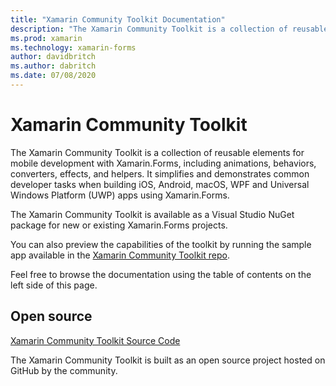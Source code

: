 ```yaml
---
title: "Xamarin Community Toolkit Documentation"
description: "The Xamarin Community Toolkit is a collection of reusable elements for mobile development with Xamarin.Forms, including animations, behaviors, converters, effects, and helpers."
ms.prod: xamarin
ms.technology: xamarin-forms
author: davidbritch
ms.author: dabritch
ms.date: 07/08/2020
---
```


# Xamarin Community Toolkit

The Xamarin Community Toolkit is a collection of reusable elements for mobile development with Xamarin.Forms, including animations, behaviors, converters, effects, and helpers. It simplifies and demonstrates common developer tasks when building iOS, Android, macOS, WPF and Universal Windows Platform (UWP) apps using Xamarin.Forms.

The Xamarin Community Toolkit is available as a Visual Studio NuGet package for new or existing Xamarin.Forms projects.

You can also preview the capabilities of the toolkit by running the sample app available in the [Xamarin Community Toolkit repo](https://github.com/xamarin/XamarinCommunityToolkit).

Feel free to browse the documentation using the table of contents on the left side of this page.

## Open source

[Xamarin Community Toolkit Source Code](https://github.com/xamarin/XamarinCommunityToolkit)

The Xamarin Community Toolkit is built as an open source project hosted on GitHub by the community.

<!--
## [Get started with Xamarin.CommunityToolkit](get-started.md)

Follow the [Getting started guide](get-started.md) to install the **Xamarin.CommunityToolkit** NuGet package into your existing or new Xamarin.Forms, Android, iOS, or UWP projects.

## Feature guides

Follow the guides to integrate these Xamarin.CommunityToolkit features into your applications:

* [Behaviors](behaviors.md) – *Add description*.
* [Converters](converters.md) - *Add description*.
* [Effects](effects.md) - *Add description*.
* [Extensions](extensions.md) - *Add description*.
* [Helpers](helpers.md) - *Add description*.
* [Views](views.md) - *Add description*.

## [Troubleshooting](troubleshooting.md)

Find help if you are running into issues.
-->

<!--
## [Release Notes](/xamarin/communitytoolkit/release-notes/)

Find full release notes for each release of Xamarin.CommunityToolkit.
-->

<!--
## [API Documentation](xref:Xamarin.CommunityToolkit)

Browse the API documentation for every feature of Xamarin.CommunityToolkit.
-->
